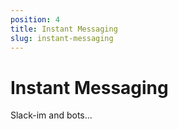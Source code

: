 ```yaml
---
position: 4
title: Instant Messaging
slug: instant-messaging
---
```


# Instant Messaging

Slack-im and bots...
